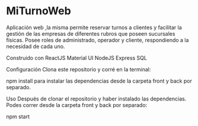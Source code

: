 # MiTurnoWeb

Aplicación web ,la misma permite reservar turnos a clientes y facilitar la gestión de las empresas de diferentes rubros que poseen sucursales físicas. Posee roles de administrado, operador y cliente, respondiendo a la necesidad de cada uno.


Construido con
ReactJS
Material UI
NodeJS
Express
SQL

Configuración
Clona este repositorio y corré en la terminal:

npm install
para instalar las dependencias desde la carpeta front y back por separado.

Uso
Después de clonar el repositorio y haber instalado las dependencias. Podes correr desde la carpeta front y back por separado:

npm start
